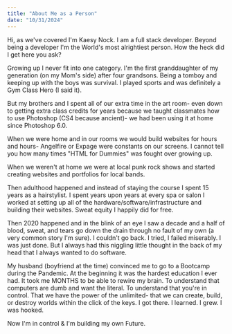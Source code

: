 ```yaml
---
title: "About Me as a Person"
date: "10/31/2024"
---
```


Hi, as we've covered I'm Kaesy Nock. I am a full stack
developer. Beyond being a developer I'm the World's
most alrightiest person. How the heck did I get here you ask?

Growing up I never fit into one category. I'm the first
granddaughter of my generation (on my Mom's side) after
four grandsons. Being a tomboy and keeping up with the boys
was survival. I played sports and was definitely a Gym Class
Hero (I said it).

But my brothers and I spent all of our extra time in the art
room- even down to getting extra class credits for years
because we taught classmates how to use Photoshop (CS4 because
ancient)- we had been using it at home since Photoshop 6.0.

When we were home and in our rooms we would build websites for
hours and hours- Angelfire or Expage were constants on our
screens. I cannot tell you how many times "HTML for
Dummies" was fought over growing up.

When we weren't at home we were at local punk rock shows
and started creating websites and portfolios for local bands.

Then adulthood happened and instead of staying the course I
spent 15 years as a hairstylist. I spent years upon years at
every spa or salon I worked at setting up all of the
hardware/software/infrastructure and building their websites.
Sweat equity I happily did for free.

Then 2020 happened and in the blink of an eye I saw a decade
and a half of blood, sweat, and tears go down the drain
through no fault of my own (a very common story I'm
sure). I couldn't go back. I tried, I failed miserably. I
was just done. But I always had this niggling little thought
in the back of my head that I always wanted to do software.

My husband (boyfriend at the time) convinced me to go to a
Bootcamp during the Pandemic. At the beginning it was the
hardest education I ever had. It took me MONTHS to be able to
rewire my brain. To understand that computers are dumb and
want the literal. To understand that you're in control.
That we have the power of the unlimited- that we can create,
build, or destroy worlds within the click of the keys. I got
there. I learned. I grew. I was hooked.

Now I'm in control & I'm building my own Future.

